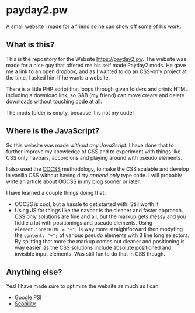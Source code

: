 # payday2.pw

A small website I made for a friend so he can show off some of his work.

## What is this?

This is the repository for the Website https://payday2.pw. The website was made for a nice guy that offered me his self made Payday2 mods. He gave me a link to an open dropbox, and as I wanted to do an CSS-only project at the time, I asked him If he wants a website.

There is a little PHP script that loops through given folders and prints HTML including a download link, so GAB (my friend) can move create and delete downloads without touching code at all.

The mods folder is empty, because it is not my code!

## Where is the JavaScript?

So this website was made *without any JavaScript*. I have done that to further improve my knowledge of CSS and to experiment with things like CSS only navbars, accordions and playing around with pseudo elements.

I also used the [OOCSS](https://github.com/stubbornella/oocss/wiki) methodology, to make the CSS scalable and develop in vanilla CSS without having dirty *append only* type code. I will probably write an article about OOCSS in my blog sooner or later.

I have learned a couple things doing that: 

- OOCSS is cool, but a hassle to get started with. Still worth it
- Using JS for things like the navbar is the cleaner and faster approach. CSS only solutions are fine and all, but the markup gets messy and you fiddle a lot with positionings and pseudo elements. Using  ` element.innerHTML = "+"; ` is way more straightforward then modyfing the  ` content: "+"; ` of various pseudo elements with 3 line long selectors. By splitting that more the markup comes out cleaner and positioning is way easier, as the CSS solutions include absolute positioned and invisible input elements. Was still fun to do that in CSS though. 

## Anything else?

Yes! I have made sure to optimize the website as much as I can.

- [Google PSI](https://developers.google.com/speed/pagespeed/insights/?url=https%3A%2F%2Fpayday2.pw)
- [Seobility]()
